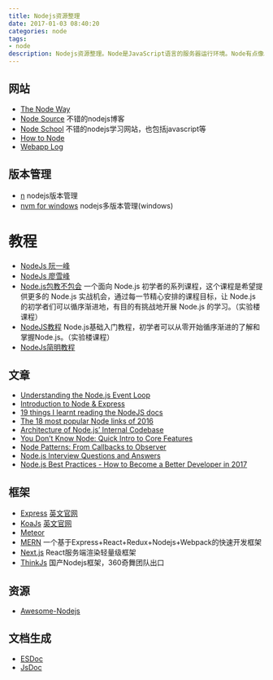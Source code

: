 ```yaml
---
title: Nodejs资源整理
date: 2017-01-03 08:40:20
categories: node 
tags: 
- node
description: Nodejs资源整理。Node是JavaScript语言的服务器运行环境。Node有点像JavaScript虚拟机，同时也提供大量工具库，使得JavaScript语言可以与操作系统互动（比如读写文件、新建子进程）。
---
```

## 网站
- [The Node Way](http://thenodeway.io/)
- [Node Source](https://nodesource.com/blog) 不错的nodejs博客
- [Node School](https://nodeschool.io/zh-cn/) 不错的nodejs学习网站，也包括javascript等
- [How to Node](https://howtonode.org/)
- [Webapp Log](https://webapplog.com/tag/node-js/)

## 版本管理
- [n](https://github.com/tj/n) nodejs版本管理
- [nvm for windows](https://github.com/creationix/nvm) nodejs多版本管理(windows)

# 教程
- [NodeJs 阮一峰](http://javascript.ruanyifeng.com/)
- [NodeJs 廖雪峰](http://www.liaoxuefeng.com/wiki/001434446689867b27157e896e74d51a89c25cc8b43bdb3000/001434501245426ad4b91f2b880464ba876a8e3043fc8ef000)
- [Node.js包教不包会](https://www.shiyanlou.com/courses/493)
一个面向 Node.js 初学者的系列课程，这个课程是希望提供更多的 Node.js 实战机会，通过每一节精心安排的课程目标，让 Node.js 的初学者们可以循序渐进地，有目的有挑战地开展 Node.js 的学习。（实验楼课程）
- [NodeJS教程](https://www.shiyanlou.com/courses/44)
Node.js基础入门教程，初学者可以从零开始循序渐进的了解和掌握Node.js。（实验楼课程）
- [NodeJs简明教程](http://www.jianshu.com/p/91b41db5736c#)


## 文章

- [Understanding the Node.js Event Loop](https://nodesource.com/blog/understanding-the-nodejs-event-loop/)
- [Introduction to Node & Express](https://medium.com/javascript-scene/introduction-to-node-express-90c431f9e6fd#.cg9najmgg)
- [19 things I learnt reading the NodeJS docs](https://hackernoon.com/19-things-i-learnt-reading-the-nodejs-docs-8a2dcc7f307f#.5asks7bwe)
- [The 18 most popular Node links of 2016 ](https://medium.com/statuscode/the-18-most-popular-node-links-of-2016-3259cacfcf18#.o31rs5esd)
- [Architecture of Node.js’ Internal Codebase](https://arenli.com/architecture-of-node-js-internal-codebase-57cd8376b71f#.rd97m63ff)
- [You Don’t Know Node: Quick Intro to Core Features](https://webapplog.com/you-dont-know-node/#)
- [Node Patterns: From Callbacks to Observer](https://webapplog.com/node-patterns-from-callbacks-to-observer/)
- [Node.js Interview Questions and Answers](https://blog.risingstack.com/node-js-interview-questions-and-answers-2017/)
- [Node.js Best Practices - How to Become a Better Developer in 2017](https://blog.risingstack.com/node-js-best-practices-2017/)

## 框架
- [Express](http://www.expressjs.com.cn/)
[英文官网](http://expressjs.com/)
- [KoaJs](http://koa.bootcss.com/)
[英文官网](http://koajs.com/)
- [Meteor](https://www.meteor.com/)
- [MERN](http://mern.io/) 一个基于Express+React+Redux+Nodejs+Webpack的快速开发框架
- [Next.js](https://zeit.co/blog/next) React服务端渲染轻量级框架
- [ThinkJs](https://thinkjs.org/) 国产Nodejs框架，360奇舞团队出口


## 资源
- [Awesome-Nodejs](https://github.com/sindresorhus/awesome-nodejs#tutorials)

## 文档生成
- [ESDoc](https://esdoc.org/)
- [JsDoc](http://usejsdoc.org/)
